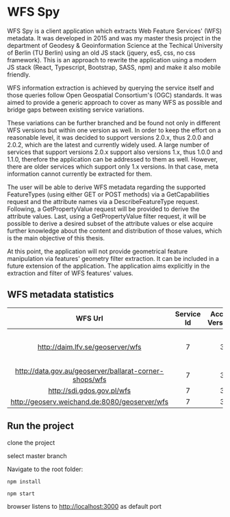 # WFS Spy

WFS Spy is a client application which extracts Web Feature Services' (WFS) metadata. It was developed in 2015 and was my master thesis project in the department of Geodesy & Geoinformation Science at the Techical University of Berlin (TU Berlin) using an old JS stack (jquery, es5, css, no css framework). This is an approach to rewrite the application using a modern JS stack (React, Typescript, Bootstrap, SASS, npm) and make it also mobile friendly.

WFS information extraction is achieved by querying the service itself and those queries follow Open Geospatial Consortium's (OGC) standards. It was aimed to provide a generic approach to cover as many WFS as possible and bridge gaps between existing service variations.

These variations can be further branched and be found not only in different WFS versions but within one version as well. In order to keep the effort on a reasonable level, it was decided to support versions 2.0.x, thus 2.0.0 and 2.0.2, which are the latest and currently widely used. A large number of services that support versions 2.0.x support also versions 1.x, thus 1.0.0 and 1.1.0, therefore the application can be addressed to them as well. However, there are older services which support only 1.x versions. In that case, meta information cannot currently be extracted for them.

The user will be able to derive WFS metadata regarding the supported FeatureTypes (using either GET or POST methods) via a GetCapabilities request and the attribute names via a DescribeFeatureType request. Following, a GetPropertyValue request will be provided to derive the attribute values. Last, using a GetPropertyValue filter request, it will be possible to derive a desired subset of the attribute values or else acquire further knowledge about the content and distribution of those values, which is the main objective of this thesis.

At this point, the application will not provide geometrical feature manipulation via features' geometry filter extraction. It can be included in a future extension of the application. The application aims explicitly in the extraction and filter of WFS features' values.

## WFS metadata statistics

|                        WFS Url                         | Service Id | Accept Versions | Service Provider | Operations Metadata | Filter Capabilities | typenames / FeatureTypeList |              valueReferences              |
| :----------------------------------------------------: | :--------: | :-------------: | :--------------: | :-----------------: | :-----------------: | :-------------------------: | :---------------------------------------: |
|            http://daim.lfv.se/geoserver/wfs            |     7      |        3        |        9         |          8          |       yes all       |             36              | requires individual DescFeatType requests |
| http://data.gov.au/geoserver/ballarat-corner-shops/wfs |     7      |        3        |        9         |         11          |       yes all       |              1              |                    yes                    |
|               http://sdi.gdos.gov.pl/wfs               |     7      |        3        |        3         |          8          |       yes all       |             16              |                    yes                    |
|     http://geoserv.weichand.de:8080/geoserver/wfs      |     7      |        3        |        8         |          8          |       yes all       |              5              |                    yes                    |

## Run the project

clone the project

select master branch

Navigate to the root folder:

```
npm install
```

```
npm start
```

browser listens to [http://localhost:3000](http://localhost:3000) as default port
